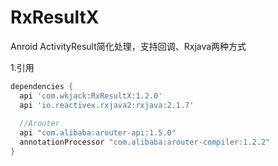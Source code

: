 # RxResultX
Anroid ActivityResult简化处理，支持回调、Rxjava两种方式

1.引用

```gradle
dependencies { 
  api 'com.wkjack:RxResultX:1.2.0'
  api 'io.reactivex.rxjava2:rxjava:2.1.7'
  
  //Arouter
  api "com.alibaba:arouter-api:1.5.0"
  annotationProcessor "com.alibaba:arouter-compiler:1.2.2"
}
```
